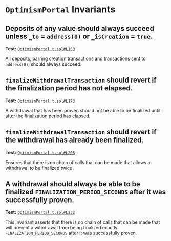 # `OptimismPortal` Invariants

## Deposits of any value should always succeed unless `_to` = `address(0)` or `_isCreation` = `true`.
**Test:** [`OptimismPortal.t.sol#L150`](../test/invariants/OptimismPortal.t.sol#L150)

All deposits, barring creation transactions and transactions sent to `address(0)`, should always succeed. 

## `finalizeWithdrawalTransaction` should revert if the finalization period has not elapsed.
**Test:** [`OptimismPortal.t.sol#L173`](../test/invariants/OptimismPortal.t.sol#L173)

A withdrawal that has been proven should not be able to be finalized until after the finalization period has elapsed. 

## `finalizeWithdrawalTransaction` should revert if the withdrawal has already been finalized.
**Test:** [`OptimismPortal.t.sol#L203`](../test/invariants/OptimismPortal.t.sol#L203)

Ensures that there is no chain of calls that can be made that allows a withdrawal to be finalized twice. 

## A withdrawal should **always** be able to be finalized `FINALIZATION_PERIOD_SECONDS` after it was successfully proven.
**Test:** [`OptimismPortal.t.sol#L232`](../test/invariants/OptimismPortal.t.sol#L232)

This invariant asserts that there is no chain of calls that can be made that will prevent a withdrawal from being finalized exactly `FINALIZATION_PERIOD_SECONDS` after it was successfully proven. 